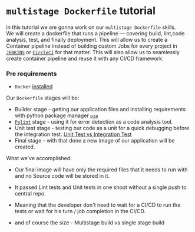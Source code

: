 # **`multistage Dockerfile` tutorial**
in this tutorial we are gonna work on our `multistage Dockerfile` skills.  
We will create a dockerfile that runs a pipeline — covering build, lint,code analysis, test, and finally deployment.
This will allow us to create a Container pipeline instead of building custom Jobs for every
project in [`JENKINS`](https://www.jenkins.io/doc/book/) or [`CircleCI`](https://circleci.com/product/) for that matter.
This will also allow us to seamlessly create container pipeline and reuse it with any CI/CD framework.

### Pre requirements 
- `Docker` [installed](https://docs.docker.com/get-docker/)

Our `Dockerfile` stages will be:
* Builder stage - getting our application files and installing requirements with python package manager [`pip`](https://www.w3schools.com/python/python_pip.asp)
* [`Pylint`](https://www.pylint.org/) stage - using it for error detection as a code analysis tool.
* Unit test stage - testing our code as a unit for a quick debugging before the integration test. [Unit Test vs Integration Test](https://www.guru99.com/unit-test-vs-integration-test.html) 
* Final stage - with that done a new image of our application will be created.

What we've accomplished:

- Our final image will have only the required files that it needs to run with and no Source code will be stored in it.

- It passed Lint tests and Unit tests in one shoot without a single push to central repo.

- Meaning that the developer don't need to wait for a CI/CD to run the tests or wait for his turn / job completion in the CI/CD.

- and of course the size - Multistage build vs single stage build


